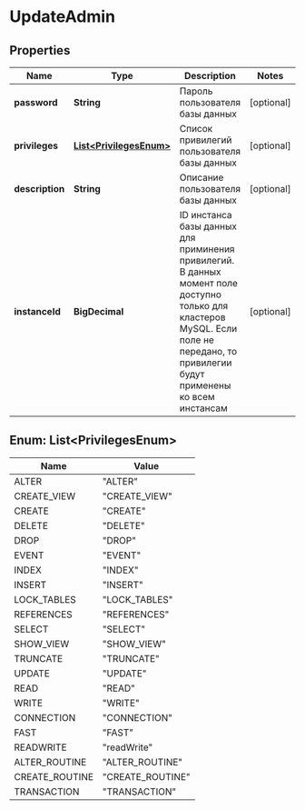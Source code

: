 

# UpdateAdmin


## Properties

| Name | Type | Description | Notes |
|------------ | ------------- | ------------- | -------------|
|**password** | **String** | Пароль пользователя базы данных |  [optional] |
|**privileges** | [**List&lt;PrivilegesEnum&gt;**](#List&lt;PrivilegesEnum&gt;) | Список привилегий пользователя базы данных |  [optional] |
|**description** | **String** | Описание пользователя базы данных |  [optional] |
|**instanceId** | **BigDecimal** | ID инстанса базы данных для приминения привилегий. В данных момент поле доступно только для кластеров MySQL. Если поле не передано, то привилегии будут применены ко всем инстансам |  [optional] |



## Enum: List&lt;PrivilegesEnum&gt;

| Name | Value |
|---- | -----|
| ALTER | &quot;ALTER&quot; |
| CREATE_VIEW | &quot;CREATE_VIEW&quot; |
| CREATE | &quot;CREATE&quot; |
| DELETE | &quot;DELETE&quot; |
| DROP | &quot;DROP&quot; |
| EVENT | &quot;EVENT&quot; |
| INDEX | &quot;INDEX&quot; |
| INSERT | &quot;INSERT&quot; |
| LOCK_TABLES | &quot;LOCK_TABLES&quot; |
| REFERENCES | &quot;REFERENCES&quot; |
| SELECT | &quot;SELECT&quot; |
| SHOW_VIEW | &quot;SHOW_VIEW&quot; |
| TRUNCATE | &quot;TRUNCATE&quot; |
| UPDATE | &quot;UPDATE&quot; |
| READ | &quot;READ&quot; |
| WRITE | &quot;WRITE&quot; |
| CONNECTION | &quot;CONNECTION&quot; |
| FAST | &quot;FAST&quot; |
| READWRITE | &quot;readWrite&quot; |
| ALTER_ROUTINE | &quot;ALTER_ROUTINE&quot; |
| CREATE_ROUTINE | &quot;CREATE_ROUTINE&quot; |
| TRANSACTION | &quot;TRANSACTION&quot; |



